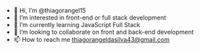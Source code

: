 - 👋 Hi, I’m @thiagorangel15
- 👀 I’m interested in front-end or full stack development
- 🌱 I’m currently learning JavaScript Full Stack
- 💞️ I’m looking to collaborate on front and back-end development
- 📫 How to reach me thiagorangeldasilva43@gmail.com

<!---
thiagorangel15/thiagorangel15 is a ✨ special ✨ repository because its `README.md` (this file) appears on your GitHub profile.
You can click the Preview link to take a look at your changes.
--->
